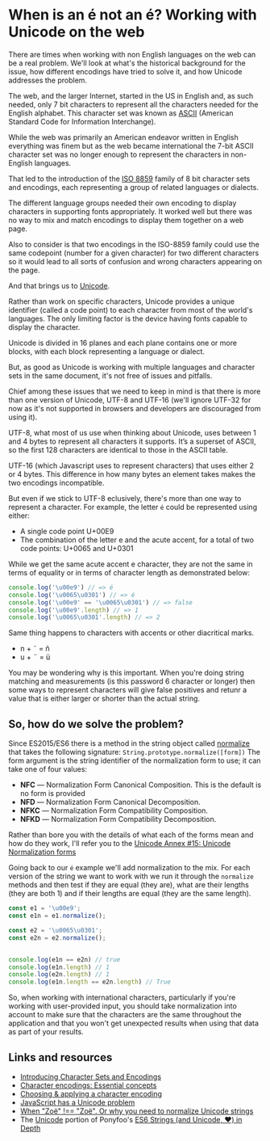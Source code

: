 # When is an é not an é? Working with Unicode on the web

There are times when working with non English languages on the web can be a real problem. We'll look at what's the historical background for the issue, how different encodings have tried to solve it, and how Unicode addresses the problem.

The web, and the larger Internet, started in the US in English and, as such needed, only 7 bit characters to represent all the characters needed for the English alphabet.  This character set was known as [ASCII](https://www.cs.cmu.edu/~pattis/15-1XX/common/handouts/ascii.html) (American Standard Code for Information Interchange).

While the web was primarily an American endeavor written in English everything was finem but as the web became international the 7-bit ASCII character set was no longer enough to represent the characters in non-English languages.

That led to the introduction of the [ISO 8859](https://en.wikipedia.org/wiki/ISO/IEC_8859) family of 8 bit character sets and encodings, each representing a group of related languages or dialects.

The different language groups needed their own encoding to display characters in supporting fonts appropriately. It worked well but there was no way to mix and match encodings to display them together on a web page.

Also to consider is that two encodings in the ISO-8859 family could use the same codepoint (number for a given character) for two different characters so it would lead to all sorts of confusion and wrong characters appearing on the page.

And that brings us to [Unicode](https://unicode.org/).

Rather than work on specific characters, Unicode provides a unique identifier (called a code point) to each character from most of the world's languages. The only limiting factor is the device having fonts capable to display the character.

Unicode is divided in 16 planes and each plane contains one or more blocks, with each block representing a language or dialect.

But, as good as Unicode is working with multiple languages and character sets in the same document, it's not free of issues and pitfalls.

Chief among these issues that we need to keep in mind is that there is more than one version of Unicode, UTF-8 and UTF-16 (we'll ignore UTF-32 for now as it's not supported in browsers and developers are discouraged from using it).

UTF-8, what most of us use when thinking about Unicode, uses between 1 and 4 bytes to represent all characters it supports. It’s a superset of ASCII, so the first 128 characters are identical to those in the ASCII table.

UTF-16 (which Javascript uses to represent characters) that uses either 2 or 4 bytes. This difference in how many bytes an element takes makes the two encodings incompatible.

But even if we stick to UTF-8 eclusively, there's more than one way to represent a character. For example, the letter `é` could be represented using either:

* A single code point U+00E9
* The combination of the letter e and the acute accent, for a total of two code points: U+0065 and U+0301

While we get the same acute accent e character, they are not the same in terms of equality or in terms of character length as demonstrated below:

```js
console.log('\u00e9') // => é
console.log('\u0065\u0301') // => é
console.log('\u00e9' == '\u0065\u0301') // => false
console.log('\u00e9'.length) // => 1
console.log('\u0065\u0301'.length) // => 2
```

Same thing happens to characters with accents or other diacritical marks.

* n + ˜ = ñ
* u + ¨ = ü

You may be wondering why is this important. When you're doing string matching and measurements (is this password 6 character or longer) then some ways to represent characters will give false positives and retunr a value that is either larger or shorter than the actual string.

## So, how do we solve the problem?

Since ES2015/ES6 there is a method in the string object called [normalize](https://developer.mozilla.org/en-US/docs/Web/JavaScript/Reference/Global_Objects/String/normalize) that takes the following signature: `String.prototype.normalize([form])` The form argument is the string identifier of the normalization form to use; it can take one of four values:

* **NFC** &mdash; Normalization Form Canonical Composition. This is the default is no form is provided
* **NFD** &mdash; Normalization Form Canonical Decomposition.
* **NFKC** &mdash; Normalization Form Compatibility Composition.
* **NFKD** &mdash; Normalization Form Compatibility Decomposition.

Rather than bore you with the details of what each of the forms mean and how do they work, I'll refer you to the [Unicode Annex #15: Unicode Normalization forms](https://unicode.org/reports/tr15/#Norm_Forms)

Going back to our `é` example we'll add normalization to the mix. For each version of the string we want to work with we run it through the `normalize` methods and then test if they are equal (they are), what are their lengths (they are both 1) and if their lengths are equal (they are the same length).

```js
const e1 = '\u00e9';
const e1n = e1.normalize();

const e2 = '\u0065\u0301';
const e2n = e2.normalize();


console.log(e1n == e2n) // true
console.log(e1n.length) // 1
console.log(e2n.length) // 1
console.log(e1n.length == e2n.length) // True
```

So, when working with international characters, particularly if you're working with user-provided input, you should take normalization into account to make sure that the characters are the same throughout the application and that you won't get unexpected results when using that data as part of your results.

## Links and resources

* [Introducing Character Sets and Encodings](https://www.w3.org/International/getting-started/characters)
* [Character encodings: Essential concepts](https://www.w3.org/International/articles/definitions-characters/)
* [Choosing & applying a character encoding](https://www.w3.org/International/questions/qa-choosing-encodings)
* [JavaScript has a Unicode problem](https://mathiasbynens.be/notes/javascript-unicode)
* [When "Zoë" !== "Zoë". Or why you need to normalize Unicode strings](https://withblue.ink/2019/03/11/why-you-need-to-normalize-unicode-strings.html)
* The [Unicode](https://ponyfoo.com/articles/es6-strings-and-unicode-in-depth#unicode) portion of Ponyfoo's [ES6 Strings (and Unicode, ❤) in Depth](https://ponyfoo.com/articles/es6-strings-and-unicode-in-depth)
